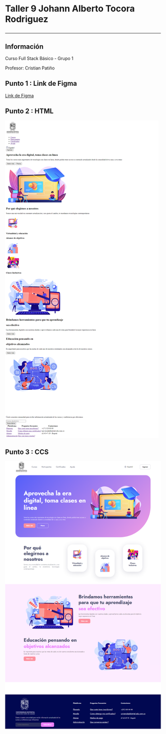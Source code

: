 <h1>Taller 9 Johann Alberto Tocora Rodriguez</>
<hr>

<h2>Información</h2>
<p>Curso Full Stack Básico - Grupo 1</p>
<p>Profesor: Cristian Patiño </p>

<h2>Punto 1 : Link de Figma</h2>
<a href="https://www.figma.com/file/XZjr1jfLn81j5EmHUiKqWj/Johann-Tocora---Wireframe%2FMockup-Exercise-Rita?type=design&node-id=0-1&t=XTOM8ehrnguAybUO-0">Link de Figma</a>

<h2>Punto 2 : HTML</h2>
<img 
src="./public/images/html.png" alt="html">

<h2>Punto 3 : CCS</h2>
<img 
src="./public/images/html-css.png" alt="css">